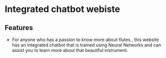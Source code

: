 # Integrated chatbot webiste  

## Features
- For anyone who has a passion to know more about flutes , this website has an integrated chatbot that is trained using Neural Networks and can assist you to learn more about that beautiful instrument.
